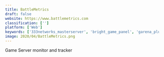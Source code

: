 ```yaml
---
title: BattleMetrics
draft: false 
website: https://www.battlemetrics.com
classification: ['']
platform: ['Web']
keywords: ['333networks_masterserver', 'bright_game_panel', 'garena_plus', 'hlsw', 'hlsw_fixes', 'obozrenie', 'open_game_panel', 'trackyserver', 'gamemonitoring.net', 'iclanasc']
image: 2020/04/BattleMetrics.png
---
```

Game Server monitor and tracker